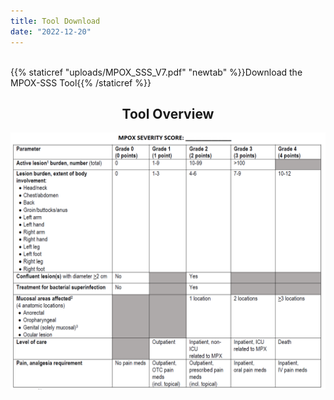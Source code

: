 ```yaml
---
title: Tool Download
date: "2022-12-20"
---
```

<br>
{{% staticref "uploads/MPOX_SSS_V7.pdf" "newtab" %}}Download the MPOX-SSS Tool{{% /staticref %}}

<br>

<center> <strong><h2>Tool Overview</h2></strong> </center>

![**Tool Overview**](tool_overview.png)
